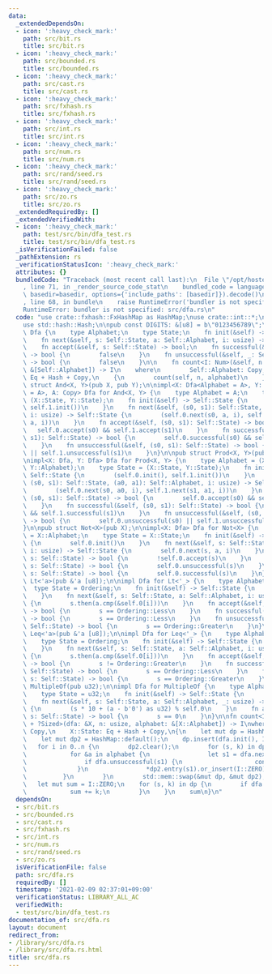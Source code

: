 ```yaml
---
data:
  _extendedDependsOn:
  - icon: ':heavy_check_mark:'
    path: src/bit.rs
    title: src/bit.rs
  - icon: ':heavy_check_mark:'
    path: src/bounded.rs
    title: src/bounded.rs
  - icon: ':heavy_check_mark:'
    path: src/cast.rs
    title: src/cast.rs
  - icon: ':heavy_check_mark:'
    path: src/fxhash.rs
    title: src/fxhash.rs
  - icon: ':heavy_check_mark:'
    path: src/int.rs
    title: src/int.rs
  - icon: ':heavy_check_mark:'
    path: src/num.rs
    title: src/num.rs
  - icon: ':heavy_check_mark:'
    path: src/rand/seed.rs
    title: src/rand/seed.rs
  - icon: ':heavy_check_mark:'
    path: src/zo.rs
    title: src/zo.rs
  _extendedRequiredBy: []
  _extendedVerifiedWith:
  - icon: ':heavy_check_mark:'
    path: test/src/bin/dfa_test.rs
    title: test/src/bin/dfa_test.rs
  _isVerificationFailed: false
  _pathExtension: rs
  _verificationStatusIcon: ':heavy_check_mark:'
  attributes: {}
  bundledCode: "Traceback (most recent call last):\n  File \"/opt/hostedtoolcache/Python/3.9.1/x64/lib/python3.9/site-packages/onlinejudge_verify/documentation/build.py\"\
    , line 71, in _render_source_code_stat\n    bundled_code = language.bundle(stat.path,\
    \ basedir=basedir, options={'include_paths': [basedir]}).decode()\n  File \"/opt/hostedtoolcache/Python/3.9.1/x64/lib/python3.9/site-packages/onlinejudge_verify/languages/user_defined.py\"\
    , line 68, in bundle\n    raise RuntimeError('bundler is not specified: {}'.format(path.as_posix()))\n\
    RuntimeError: bundler is not specified: src/dfa.rs\n"
  code: "use crate::fxhash::FxHashMap as HashMap;\nuse crate::int::*;\nuse std::cmp::Ordering;\n\
    use std::hash::Hash;\n\npub const DIGITS: &[u8] = b\"0123456789\";\n\npub trait\
    \ Dfa {\n    type Alphabet;\n    type State;\n    fn init(&self) -> Self::State;\n\
    \    fn next(&self, s: Self::State, a: Self::Alphabet, i: usize) -> Self::State;\n\
    \    fn accept(&self, s: Self::State) -> bool;\n    fn successful(&self, _: Self::State)\
    \ -> bool {\n        false\n    }\n    fn unsuccessful(&self, _: Self::State)\
    \ -> bool {\n        false\n    }\n\n    fn count<I: Num>(&self, n: usize, alphabet:\
    \ &[Self::Alphabet]) -> I\n    where\n        Self::Alphabet: Copy,\n        Self::State:\
    \ Eq + Hash + Copy,\n    {\n        count(self, n, alphabet)\n    }\n}\n\npub\
    \ struct And<X, Y>(pub X, pub Y);\n\nimpl<X: Dfa<Alphabet = A>, Y: Dfa<Alphabet\
    \ = A>, A: Copy> Dfa for And<X, Y> {\n    type Alphabet = A;\n    type State =\
    \ (X::State, Y::State);\n    fn init(&self) -> Self::State {\n        (self.0.init(),\
    \ self.1.init())\n    }\n    fn next(&self, (s0, s1): Self::State, a: Self::Alphabet,\
    \ i: usize) -> Self::State {\n        (self.0.next(s0, a, i), self.1.next(s1,\
    \ a, i))\n    }\n    fn accept(&self, (s0, s1): Self::State) -> bool {\n     \
    \   self.0.accept(s0) && self.1.accept(s1)\n    }\n    fn successful(&self, (s0,\
    \ s1): Self::State) -> bool {\n        self.0.successful(s0) && self.1.successful(s1)\n\
    \    }\n    fn unsuccessful(&self, (s0, s1): Self::State) -> bool {\n        self.0.unsuccessful(s0)\
    \ || self.1.unsuccessful(s1)\n    }\n}\n\npub struct Prod<X, Y>(pub X, pub Y);\n\
    \nimpl<X: Dfa, Y: Dfa> Dfa for Prod<X, Y> {\n    type Alphabet = (X::Alphabet,\
    \ Y::Alphabet);\n    type State = (X::State, Y::State);\n    fn init(&self) ->\
    \ Self::State {\n        (self.0.init(), self.1.init())\n    }\n    fn next(&self,\
    \ (s0, s1): Self::State, (a0, a1): Self::Alphabet, i: usize) -> Self::State {\n\
    \        (self.0.next(s0, a0, i), self.1.next(s1, a1, i))\n    }\n    fn accept(&self,\
    \ (s0, s1): Self::State) -> bool {\n        self.0.accept(s0) && self.1.accept(s1)\n\
    \    }\n    fn successful(&self, (s0, s1): Self::State) -> bool {\n        self.0.successful(s0)\
    \ && self.1.successful(s1)\n    }\n    fn unsuccessful(&self, (s0, s1): Self::State)\
    \ -> bool {\n        self.0.unsuccessful(s0) || self.1.unsuccessful(s1)\n    }\n\
    }\n\npub struct Not<X>(pub X);\n\nimpl<X: Dfa> Dfa for Not<X> {\n    type Alphabet\
    \ = X::Alphabet;\n    type State = X::State;\n    fn init(&self) -> Self::State\
    \ {\n        self.0.init()\n    }\n    fn next(&self, s: Self::State, a: Self::Alphabet,\
    \ i: usize) -> Self::State {\n        self.0.next(s, a, i)\n    }\n    fn accept(&self,\
    \ s: Self::State) -> bool {\n        !self.0.accept(s)\n    }\n    fn successful(&self,\
    \ s: Self::State) -> bool {\n        self.0.unsuccessful(s)\n    }\n    fn unsuccessful(&self,\
    \ s: Self::State) -> bool {\n        self.0.successful(s)\n    }\n}\n\npub struct\
    \ Lt<'a>(pub &'a [u8]);\n\nimpl Dfa for Lt<'_> {\n    type Alphabet = u8;\n  \
    \  type State = Ordering;\n    fn init(&self) -> Self::State {\n        Ordering::Equal\n\
    \    }\n    fn next(&self, s: Self::State, a: Self::Alphabet, i: usize) -> Self::State\
    \ {\n        s.then(a.cmp(&self.0[i]))\n    }\n    fn accept(&self, s: Self::State)\
    \ -> bool {\n        s == Ordering::Less\n    }\n    fn successful(&self, s: Self::State)\
    \ -> bool {\n        s == Ordering::Less\n    }\n    fn unsuccessful(&self, s:\
    \ Self::State) -> bool {\n        s == Ordering::Greater\n    }\n}\n\npub struct\
    \ Leq<'a>(pub &'a [u8]);\n\nimpl Dfa for Leq<'_> {\n    type Alphabet = u8;\n\
    \    type State = Ordering;\n    fn init(&self) -> Self::State {\n        Ordering::Equal\n\
    \    }\n    fn next(&self, s: Self::State, a: Self::Alphabet, i: usize) -> Self::State\
    \ {\n        s.then(a.cmp(&self.0[i]))\n    }\n    fn accept(&self, s: Self::State)\
    \ -> bool {\n        s != Ordering::Greater\n    }\n    fn successful(&self, s:\
    \ Self::State) -> bool {\n        s == Ordering::Less\n    }\n    fn unsuccessful(&self,\
    \ s: Self::State) -> bool {\n        s == Ordering::Greater\n    }\n}\n\npub struct\
    \ MultipleOf(pub u32);\n\nimpl Dfa for MultipleOf {\n    type Alphabet = u8;\n\
    \    type State = u32;\n    fn init(&self) -> Self::State {\n        0\n    }\n\
    \    fn next(&self, s: Self::State, a: Self::Alphabet, _: usize) -> Self::State\
    \ {\n        (s * 10 + (a - b'0') as u32) % self.0\n    }\n    fn accept(&self,\
    \ s: Self::State) -> bool {\n        s == 0\n    }\n}\n\nfn count<I: Num, X: Dfa\
    \ + ?Sized>(dfa: &X, n: usize, alphabet: &[X::Alphabet]) -> I\nwhere\n    X::Alphabet:\
    \ Copy,\n    X::State: Eq + Hash + Copy,\n{\n    let mut dp = HashMap::default();\n\
    \    let mut dp2 = HashMap::default();\n    dp.insert(dfa.init(), I::ONE);\n \
    \   for i in 0..n {\n        dp2.clear();\n        for (s, k) in dp.drain() {\n\
    \            for &a in alphabet {\n                let s1 = dfa.next(s, a, i);\n\
    \                if dfa.unsuccessful(s1) {\n                    continue;\n  \
    \              }\n                *dp2.entry(s1).or_insert(I::ZERO) += k;\n  \
    \          }\n        }\n        std::mem::swap(&mut dp, &mut dp2);\n    }\n \
    \   let mut sum = I::ZERO;\n    for (s, k) in dp {\n        if dfa.accept(s) {\n\
    \            sum += k;\n        }\n    }\n    sum\n}\n"
  dependsOn:
  - src/bit.rs
  - src/bounded.rs
  - src/cast.rs
  - src/fxhash.rs
  - src/int.rs
  - src/num.rs
  - src/rand/seed.rs
  - src/zo.rs
  isVerificationFile: false
  path: src/dfa.rs
  requiredBy: []
  timestamp: '2021-02-09 02:37:01+09:00'
  verificationStatus: LIBRARY_ALL_AC
  verifiedWith:
  - test/src/bin/dfa_test.rs
documentation_of: src/dfa.rs
layout: document
redirect_from:
- /library/src/dfa.rs
- /library/src/dfa.rs.html
title: src/dfa.rs
---
```

